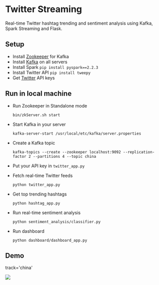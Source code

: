 # Twitter Streaming

Real-time Twitter hashtag trending and sentiment analysis using Kafka, Spark Streaming and Flask.

## Setup
* Install [Zookeeper](https://zookeeper.apache.org/releases.html) for Kafka
* Install [Kafka](https://kafka.apache.org/downloads) on all servers
* Install Spark `pip install pyspark==2.2.3`
* Install Twitter API `pip install tweepy`
* Get [Twitter](https://developer.twitter.com/en/apps) API keys

## Run in local machine
* Run Zookeeper in Standalone mode 

    `bin/zkServer.sh start`
    
* Start Kafka in your server

    `kafka-server-start /usr/local/etc/kafka/server.properties`

* Create a Kafka topic

    `kafka-topics --create --zookeeper localhost:9092 --replication-factor 2 --partitions 4 --topic china`
    
* Put your API key in `twitter_app.py`
* Fetch real-time Twitter feeds

    `python twitter_app.py`

* Get top trending hashtags

    `python hashtag_app.py`

* Run real-time sentiment analysis

    `python sentiment_analysis/classifier.py`

* Run dashboard

    `python dashboard/dashboard_app.py`

## Demo
track='china'

![](https://github.com/joeyhaohao/twitter_streaming/blob/master/demo.png)
